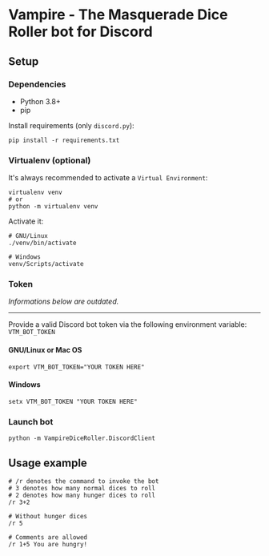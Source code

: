 # Vampire - The Masquerade Dice Roller bot for Discord

## Setup

### Dependencies

* Python 3.8+
* pip

Install requirements (only `discord.py`):

    pip install -r requirements.txt

### Virtualenv (optional)

It's always recommended to activate a `Virtual Environment`:

    virtualenv venv
    # or
    python -m virtualenv venv 

Activate it:

    # GNU/Linux
    ./venv/bin/activate
    
    # Windows
    venv/Scripts/activate

### Token

*Informations below are outdated.*

---

Provide a valid Discord bot token via the following environment variable: `VTM_BOT_TOKEN`

#### GNU/Linux or Mac OS

    export VTM_BOT_TOKEN="YOUR TOKEN HERE"

#### Windows

    setx VTM_BOT_TOKEN "YOUR TOKEN HERE"

### Launch bot

    python -m VampireDiceRoller.DiscordClient
 
 
 ## Usage example
 
    # /r denotes the command to invoke the bot
    # 3 denotes how many normal dices to roll
    # 2 denotes how many hunger dices to roll
    /r 3+2

    # Without hunger dices
    /r 5
    
    # Comments are allowed
    /r 1+5 You are hungry!

